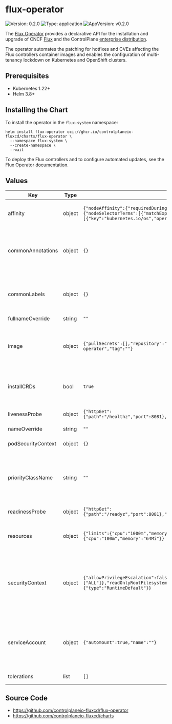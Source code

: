 # flux-operator

![Version: 0.2.0](https://img.shields.io/badge/Version-0.2.0-informational?style=flat-square) ![Type: application](https://img.shields.io/badge/Type-application-informational?style=flat-square) ![AppVersion: v0.2.0](https://img.shields.io/badge/AppVersion-v0.2.0-informational?style=flat-square)

The [Flux Operator](https://github.com/controlplaneio-fluxcd) provides a declarative API
for the installation and upgrade of CNCF [Flux](https://fluxcd.io) and the
ControlPlane [enterprise distribution](https://control-plane.io/enterprise-for-flux-cd/).

The operator automates the patching for hotfixes and CVEs affecting the Flux controllers container images
and enables the configuration of multi-tenancy lockdown on Kubernetes and OpenShift clusters.

## Prerequisites

- Kubernetes 1.22+
- Helm 3.8+

## Installing the Chart

To install the operator in the `flux-system` namespace:

```console
helm install flux-operator oci://ghcr.io/controlplaneio-fluxcd/charts/flux-operator \
  --namespace flux-system \
  --create-namespace \
  --wait
```

To deploy the Flux controllers and to configure automated updates,
see the Flux Operator [documentation](https://github.com/controlplaneio-fluxcd/flux-operator).

## Values

| Key | Type | Default | Description |
|-----|------|---------|-------------|
| affinity | object | `{"nodeAffinity":{"requiredDuringSchedulingIgnoredDuringExecution":{"nodeSelectorTerms":[{"matchExpressions":[{"key":"kubernetes.io/os","operator":"In","values":["linux"]}]}]}}}` | Pod affinity and anti-affinity settings. |
| commonAnnotations | object | `{}` | Common annotations to add to all deployed objects including pods. |
| commonLabels | object | `{}` | Common labels to add to all deployed objects including pods. |
| fullnameOverride | string | `""` |  |
| image | object | `{"pullSecrets":[],"repository":"ghcr.io/controlplaneio-fluxcd/flux-operator","tag":""}` | Container image settings. The image tag defaults to the chart appVersion. |
| installCRDs | bool | `true` | Install and upgrade the custom resource definitions. |
| livenessProbe | object | `{"httpGet":{"path":"/healthz","port":8081},"initialDelaySeconds":15,"periodSeconds":20}` | Container liveness probe settings. |
| nameOverride | string | `""` |  |
| podSecurityContext | object | `{}` | Pod security context settings. |
| priorityClassName | string | `""` | Pod priority class name. Recommended value is system-cluster-critical. |
| readinessProbe | object | `{"httpGet":{"path":"/readyz","port":8081},"initialDelaySeconds":5,"periodSeconds":10}` | Container readiness probe settings. |
| resources | object | `{"limits":{"cpu":"1000m","memory":"1Gi"},"requests":{"cpu":"100m","memory":"64Mi"}}` | Container resources requests and limits settings. |
| securityContext | object | `{"allowPrivilegeEscalation":false,"capabilities":{"drop":["ALL"]},"readOnlyRootFilesystem":true,"runAsNonRoot":true,"seccompProfile":{"type":"RuntimeDefault"}}` | Container security context settings. The default is compliant with the pod security restricted profile. |
| serviceAccount | object | `{"automount":true,"name":""}` | Pod service account settings. The name of the service account defaults to the release name. |
| tolerations | list | `[]` | Pod tolerations settings. |

## Source Code

* <https://github.com/controlplaneio-fluxcd/flux-operator>
* <https://github.com/controlplaneio-fluxcd/charts>
